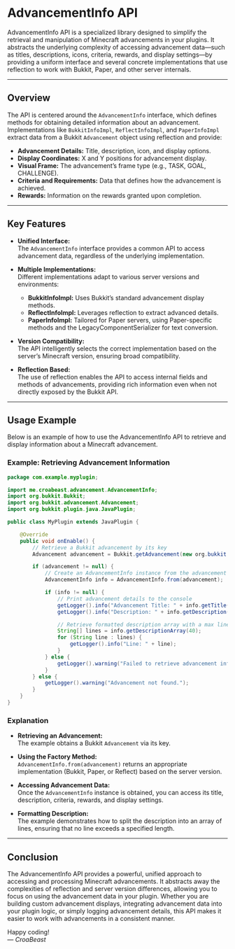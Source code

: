 # AdvancementInfo API

AdvancementInfo API is a specialized library designed to simplify the retrieval and manipulation of Minecraft advancements in your plugins. It abstracts the underlying complexity of accessing advancement data—such as titles, descriptions, icons, criteria, rewards, and display settings—by providing a uniform interface and several concrete implementations that use reflection to work with Bukkit, Paper, and other server internals.

---

## Overview

The API is centered around the `AdvancementInfo` interface, which defines methods for obtaining detailed information about an advancement. Implementations like `BukkitInfoImpl`, `ReflectInfoImpl`, and `PaperInfoImpl` extract data from a Bukkit `Advancement` object using reflection and provide:

- **Advancement Details:** Title, description, icon, and display options.
- **Display Coordinates:** X and Y positions for advancement display.
- **Visual Frame:** The advancement’s frame type (e.g., TASK, GOAL, CHALLENGE).
- **Criteria and Requirements:** Data that defines how the advancement is achieved.
- **Rewards:** Information on the rewards granted upon completion.

---

## Key Features

- **Unified Interface:**  
  The `AdvancementInfo` interface provides a common API to access advancement data, regardless of the underlying implementation.

- **Multiple Implementations:**  
  Different implementations adapt to various server versions and environments:
  - **BukkitInfoImpl:** Uses Bukkit’s standard advancement display methods.
  - **ReflectInfoImpl:** Leverages reflection to extract advanced details.
  - **PaperInfoImpl:** Tailored for Paper servers, using Paper-specific methods and the LegacyComponentSerializer for text conversion.

- **Version Compatibility:**  
  The API intelligently selects the correct implementation based on the server’s Minecraft version, ensuring broad compatibility.

- **Reflection Based:**  
  The use of reflection enables the API to access internal fields and methods of advancements, providing rich information even when not directly exposed by the Bukkit API.

---

## Usage Example

Below is an example of how to use the AdvancementInfo API to retrieve and display information about a Minecraft advancement.

### Example: Retrieving Advancement Information

```java
package com.example.myplugin;

import me.croabeast.advancement.AdvancementInfo;
import org.bukkit.Bukkit;
import org.bukkit.advancement.Advancement;
import org.bukkit.plugin.java.JavaPlugin;

public class MyPlugin extends JavaPlugin {

    @Override
    public void onEnable() {
        // Retrieve a Bukkit advancement by its key
        Advancement advancement = Bukkit.getAdvancement(new org.bukkit.NamespacedKey(this, "example_advancement"));

        if (advancement != null) {
            // Create an AdvancementInfo instance from the advancement using the static factory method
            AdvancementInfo info = AdvancementInfo.from(advancement);

            if (info != null) {
                // Print advancement details to the console
                getLogger().info("Advancement Title: " + info.getTitle());
                getLogger().info("Description: " + info.getDescription());

                // Retrieve formatted description array with a max line length of 40 characters
                String[] lines = info.getDescriptionArray(40);
                for (String line : lines) {
                    getLogger().info("Line: " + line);
                }
            } else {
                getLogger().warning("Failed to retrieve advancement info.");
            }
        } else {
            getLogger().warning("Advancement not found.");
        }
    }
}
```

### Explanation

- **Retrieving an Advancement:**  
  The example obtains a Bukkit `Advancement` via its key.

- **Using the Factory Method:**  
  `AdvancementInfo.from(advancement)` returns an appropriate implementation (Bukkit, Paper, or Reflect) based on the server version.

- **Accessing Advancement Data:**  
  Once the `AdvancementInfo` instance is obtained, you can access its title, description, criteria, rewards, and display settings.

- **Formatting Description:**  
  The example demonstrates how to split the description into an array of lines, ensuring that no line exceeds a specified length.

---

## Conclusion

The AdvancementInfo API provides a powerful, unified approach to accessing and processing Minecraft advancements. It abstracts away the complexities of reflection and server version differences, allowing you to focus on using the advancement data in your plugin. Whether you are building custom advancement displays, integrating advancement data into your plugin logic, or simply logging advancement details, this API makes it easier to work with advancements in a consistent manner.

Happy coding!  
— *CroaBeast*